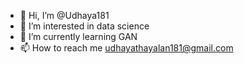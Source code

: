 - 👋 Hi, I’m @Udhaya181
- 👀 I’m interested in data science
- 🌱 I’m currently learning GAN
- 📫 How to reach me udhayathayalan181@gmail.com

<!---
Udhaya181/Udhaya181 is a ✨ special ✨ repository because its `README.md` (this file) appears on your GitHub profile.
You can click the Preview link to take a look at your changes.
--->
